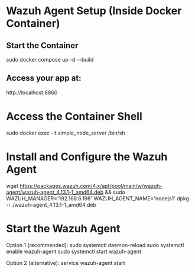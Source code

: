 # Wazuh Agent Setup (Inside Docker Container)

## Start the Container

sudo docker compose up -d --build

## Access your app at:

http://localhost:8860

# Access the Container Shell

sudo docker exec -it simple_node_server /bin/sh

# Install and Configure the Wazuh Agent

wget https://packages.wazuh.com/4.x/apt/pool/main/w/wazuh-agent/wazuh-agent_4.13.1-1_amd64.deb && sudo WAZUH_MANAGER='192.168.6.198' WAZUH_AGENT_NAME='nodejs1' dpkg -i ./wazuh-agent_4.13.1-1_amd64.deb

# Start the Wazuh Agent

Option 1 (recommended):
sudo systemctl daemon-reload
sudo systemctl enable wazuh-agent
sudo systemctl start wazuh-agent

Option 2 (alternative):
service wazuh-agent start
